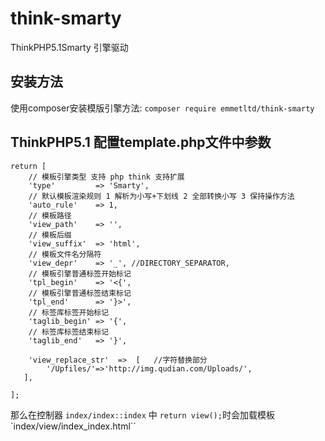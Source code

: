# think-smarty
ThinkPHP5.1Smarty 引擎驱动

## 安装方法

使用composer安装模版引擎方法: `composer require emmetltd/think-smarty`

## ThinkPHP5.1 配置template.php文件中参数

```
return [
    // 模板引擎类型 支持 php think 支持扩展
    'type'         => 'Smarty',
    // 默认模板渲染规则 1 解析为小写+下划线 2 全部转换小写 3 保持操作方法
    'auto_rule'    => 1,
    // 模板路径
    'view_path'    => '',
    // 模板后缀
    'view_suffix'  => 'html',
    // 模板文件名分隔符
    'view_depr'    => '_', //DIRECTORY_SEPARATOR,
    // 模板引擎普通标签开始标记
    'tpl_begin'    => '<{',
    // 模板引擎普通标签结束标记
    'tpl_end'      => '}>',
    // 标签库标签开始标记
    'taglib_begin' => '{',
    // 标签库标签结束标记
    'taglib_end'   => '}', 

	'view_replace_str'  =>  [   //字符替换部分
        '/Upfiles/'=>'http://img.qudian.com/Uploads/',
   ], 

];
```
那么在控制器 `index/index::index` 中 `return view();`时会加载模板 `index/view/index_index.html``
